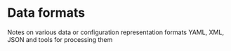 # Data formats

Notes on various data or configuration representation formats YAML, XML, JSON and tools for processing them
